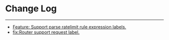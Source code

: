 # Change Log
---


- [Feature: Support parse ratelimit rule expression labels.](https://github.com/Tencent/spring-cloud-tencent/pull/183)
- [fix:Router support request label.](https://github.com/Tencent/spring-cloud-tencent/pull/165)